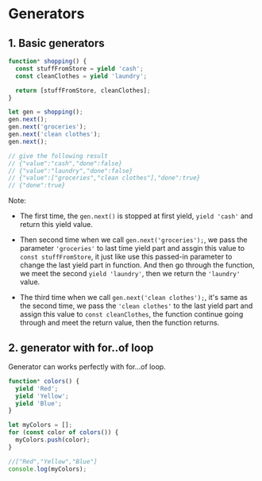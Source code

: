 # Generators

## 1. Basic generators

```js
function* shopping() {
  const stuffFromStore = yield 'cash';
  const cleanClothes = yield 'laundry';

  return [stuffFromStore, cleanClothes];
}

let gen = shopping();
gen.next();
gen.next('groceries');
gen.next('clean clothes');
gen.next();

// give the following result
// {"value":"cash","done":false}
// {"value":"laundry","done":false}
// {"value":["groceries","clean clothes"],"done":true}
// {"done":true}
```

Note:

- The first time, the `gen.next()` is stopped at first yield, `yield 'cash'` and return this yield value.

- Then second time when we call `gen.next('groceries');`, we pass the parameter `'groceries'` to last time yield part and assgin this value to `const stuffFromStore`, it just like use this passed-in parameter to change the last yield part in function. And then go through the function, we meet the second `yield 'laundry'`, then we return the `'laundry'` value.

- The third time when we call `gen.next('clean clothes');`, it's same as the second time, we pass the `'clean clothes'` to the last yield part and assign this value to `const cleanClothes`, the function continue going through and meet the return value, then the function returns.

## 2. generator with for..of loop

Generator can works perfectly with for...of loop.

```js
function* colors() {
  yield 'Red';
  yield 'Yellow';
  yield 'Blue';
}

let myColors = [];
for (const color of colors()) {
  myColors.push(color);
}

//["Red","Yellow","Blue"]
console.log(myColors);
```